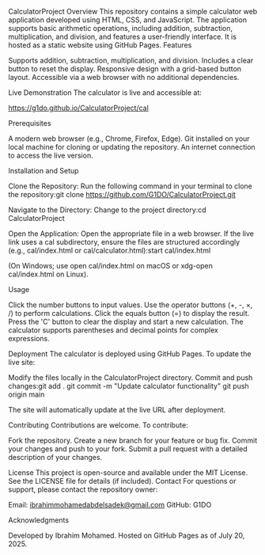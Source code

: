 CalculatorProject
Overview
This repository contains a simple calculator web application developed using HTML, CSS, and JavaScript. The application supports basic arithmetic operations, including addition, subtraction, multiplication, and division, and features a user-friendly interface. It is hosted as a static website using GitHub Pages.
Features

Supports addition, subtraction, multiplication, and division.
Includes a clear button to reset the display.
Responsive design with a grid-based button layout.
Accessible via a web browser with no additional dependencies.

Live Demonstration
The calculator is live and accessible at:

https://g1do.github.io/CalculatorProject/cal

Prerequisites

A modern web browser (e.g., Chrome, Firefox, Edge).
Git installed on your local machine for cloning or updating the repository.
An internet connection to access the live version.

Installation and Setup

Clone the Repository:
Run the following command in your terminal to clone the repository:git clone https://github.com/G1DO/CalculatorProject.git




Navigate to the Directory:
Change to the project directory:cd CalculatorProject




Open the Application:
Open the appropriate file in a web browser. If the live link uses a cal subdirectory, ensure the files are structured accordingly (e.g., cal/index.html or cal/calculator.html):start cal/index.html

(On Windows; use open cal/index.html on macOS or xdg-open cal/index.html on Linux).



Usage

Click the number buttons to input values.
Use the operator buttons (+, -, ×, /) to perform calculations.
Click the equals button (=) to display the result.
Press the 'C' button to clear the display and start a new calculation.
The calculator supports parentheses and decimal points for complex expressions.

Deployment
The calculator is deployed using GitHub Pages. To update the live site:

Modify the files locally in the CalculatorProject directory.
Commit and push changes:git add .
git commit -m "Update calculator functionality"
git push origin main


The site will automatically update at the live URL after deployment.

Contributing
Contributions are welcome. To contribute:

Fork the repository.
Create a new branch for your feature or bug fix.
Commit your changes and push to your fork.
Submit a pull request with a detailed description of your changes.

License
This project is open-source and available under the MIT License. See the LICENSE file for details (if included).
Contact
For questions or support, please contact the repository owner:

Email: ibrahimmohamedabdelsadek@gmail.com
GitHub: G1DO

Acknowledgments

Developed by Ibrahim Mohamed.
Hosted on GitHub Pages as of July 20, 2025.
